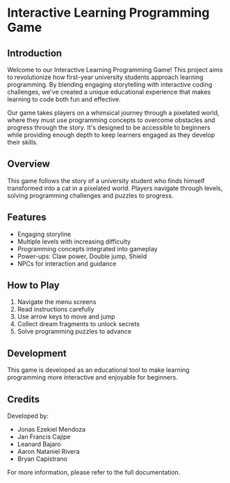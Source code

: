 # Interactive Learning Programming Game

## Introduction

Welcome to our Interactive Learning Programming Game! This project aims to revolutionize how first-year university students approach learning programming. By blending engaging storytelling with interactive coding challenges, we've created a unique educational experience that makes learning to code both fun and effective.

Our game takes players on a whimsical journey through a pixelated world, where they must use programming concepts to overcome obstacles and progress through the story. It's designed to be accessible to beginners while providing enough depth to keep learners engaged as they develop their skills.

## Overview

This game follows the story of a university student who finds himself transformed into a cat in a pixelated world. Players navigate through levels, solving programming challenges and puzzles to progress.

## Features

- Engaging storyline
- Multiple levels with increasing difficulty
- Programming concepts integrated into gameplay
- Power-ups: Claw power, Double jump, Shield
- NPCs for interaction and guidance

## How to Play

1. Navigate the menu screens
2. Read instructions carefully
3. Use arrow keys to move and jump
4. Collect dream fragments to unlock secrets
5. Solve programming puzzles to advance

## Development

This game is developed as an educational tool to make learning programming more interactive and enjoyable for beginners.

## Credits

Developed by:
- Jonas Ezekiel Mendoza
- Jan Francis Cajipe
- Leanard Bajaro
- Aaron Nataniel Rivera
- Bryan Capistrano

For more information, please refer to the full documentation.
